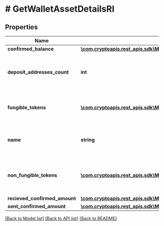 # # GetWalletAssetDetailsRI

## Properties

Name | Type | Description | Notes
------------ | ------------- | ------------- | -------------
**confirmed_balance** | [**\com.cryptoapis.rest_apis.sdk\Model\GetWalletAssetDetailsRIConfirmedBalance**](GetWalletAssetDetailsRIConfirmedBalance.md) |  |
**deposit_addresses_count** | **int** | Specifies the count of deposit addresses in the Wallet. |
**fungible_tokens** | [**\com.cryptoapis.rest_apis.sdk\Model\GetWalletAssetDetailsRIFungibleTokensInner[]**](GetWalletAssetDetailsRIFungibleTokensInner.md) | Represents fungible tokens&#39;es detailed information |
**name** | **string** | Defines the name of the Wallet given to it by the user. |
**non_fungible_tokens** | [**\com.cryptoapis.rest_apis.sdk\Model\GetWalletAssetDetailsRINonFungibleTokensInner[]**](GetWalletAssetDetailsRINonFungibleTokensInner.md) | Represents non-fungible tokens&#39;es detailed information. |
**recieved_confirmed_amount** | [**\com.cryptoapis.rest_apis.sdk\Model\GetWalletAssetDetailsRIRecievedConfirmedAmount**](GetWalletAssetDetailsRIRecievedConfirmedAmount.md) |  |
**sent_confirmed_amount** | [**\com.cryptoapis.rest_apis.sdk\Model\GetWalletAssetDetailsRISentConfirmedAmount**](GetWalletAssetDetailsRISentConfirmedAmount.md) |  |

[[Back to Model list]](../../README.md#models) [[Back to API list]](../../README.md#endpoints) [[Back to README]](../../README.md)
